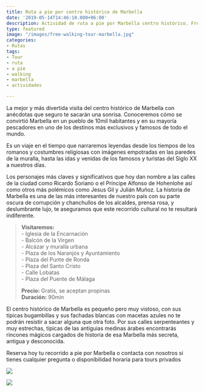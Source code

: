 ```yaml
---
title: Ruta a pie por centro histórico de Marbella
date: '2019-05-14T14:46:10.000+06:00'
description: Actividad de ruta a pie por Marbella centro histórico. Free tour a propinas.
type: featured
image: "/images/free-walking-tour-marbella.jpg"
categories:
- Rutas
tags:
- Tour
- ruta
- a pie
- walking
- marbella
- actividades

---
```

La mejor y más divertida visita del centro histórico de Marbella con anécdotas que seguro te sacarán una sonrisa. Conoceremos cómo se convirtió Marbella en un pueblo de 10mil habitantes y en su mayoría pescadores en uno de los destinos más exclusivos y famosos de todo el mundo.

Es un viaje en el tiempo que narraremos leyendas desde los tiempos de los romanos y costumbres religiosas con imágenes empotradas en las paredes de la muralla, hasta las idas y venidas de los famosos y turistas del Siglo XX a nuestros días.

Los personajes más claves y significativos que hoy dan nombre a las calles de la ciudad como Ricardo Soriano o el Príncipe Alfonso de Hohenlohe así como otros más polémicos como Jesus Gil y Julián Muñoz. La historia de Marbella es una de las más interesantes de nuestro país con su parte oscura de corrupción y chanchullos de los alcaldes, prensa rosa, y deslumbrante lujo, te aseguramos que este recorrido cultural no te resultará indiferente.

> **Visitaremos:**  
> \- Iglesia de la Encarnación  
> \- Balcón de la Virgen  
> \- Alcázar y muralla urbana  
> \- Plaza de los Naranjos y Ayuntamiento  
> \- Plaza del Punte de Ronda  
> \- Plaza del Santo Cristo  
> \- Calle Lobatas  
> \- Plaza del Puente de Málaga
>
> **Precio:** Gratis, se aceptan propinas  
> **Duración:** 90min

El centro histórico de Marbella es pequeño pero muy vistoso, con sus típicas bugambillas y sus fachadas blancas con macetas azules no te podrán resistir a sacar alguna que otra foto. Por sus calles serpenteantes y muy estrechas, típicas de las antiguias medinas árabes encontrarás rincones mágicos cargados de historia de esa Marbella más secreta, antigua y desconocida.

Reserva hoy tu recorrido a pie por Marbella o contacta con nosotros si tienes cualquier pregunta o disponibilidad horaria para tours privados

![](/images/actividades-marbella-free-tour.jpg)

[![](/images/boton-reservar-actividades.png)](https://actividadesmarbella.typeform.com/to/ujV7mVSc "reservar free tour")
